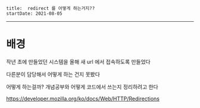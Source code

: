 ```
title:  redirect 를 어떻게 하는거지??
startDate: 2021-08-05
```
---

# 배경
작년 초에 만들었던 시스템을
올해 새 url 에서 접속하도록 만들었다

다른분이 담당해서 어떻게 하는 건지 못봤다

어떻게 하는걸까?
 개념공부와 어떻게 코드에서 쓰는지 정리하려고 한다

https://developer.mozilla.org/ko/docs/Web/HTTP/Redirections